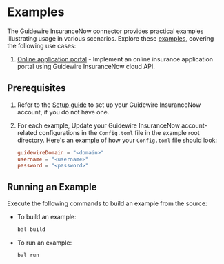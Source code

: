 # Examples

The Guidewire InsuranceNow connector provides practical examples illustrating usage in various scenarios. Explore these [examples](https://github.com/ballerina-platform/module-ballerinax-guidewire.insnow/tree/main/examples/), covering the following use cases:

1. [Online application portal](https://github.com/ballerina-platform/module-ballerinax-guidewire.insnow/tree/main/examples/online-application-portal) - Implement an online insurance application portal using Guidewire InsuranceNow cloud API.

## Prerequisites

1. Refer to the [Setup guide](https://central.ballerina.io/ballerinax/guidewire.insnow/latest#setup-guide) to set up your Guidewire InsuranceNow account, if you do not have one.

2. For each example, Update your Guidewire InsuranceNow account-related configurations in the `Config.toml` file in the example root directory. Here's an example of how your `Config.toml` file should look:

    ```toml
    guidewireDomain = "<domain>"
    username = "<username>"
    password = "<password>"
    ```

## Running an Example

Execute the following commands to build an example from the source:

* To build an example:

    ```bash
    bal build
    ```

* To run an example:

    ```bash
    bal run
    ```
